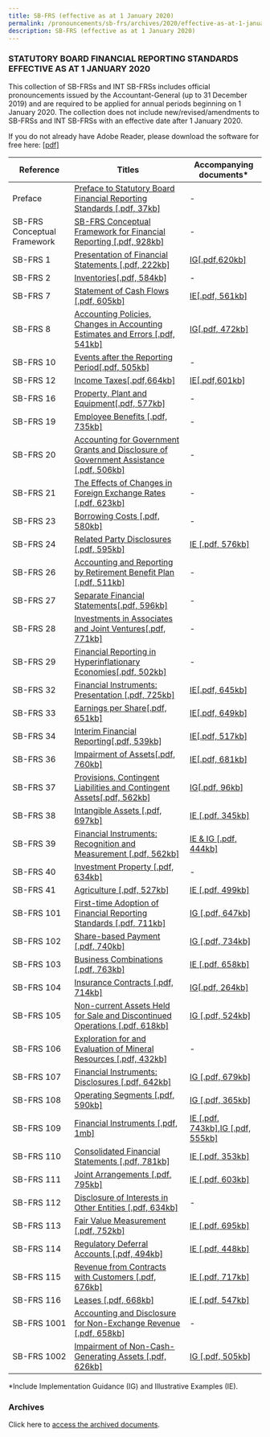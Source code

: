 ```yaml
---
title: SB-FRS (effective as at 1 January 2020)
permalink: /pronouncements/sb-frs/archives/2020/effective-as-at-1-january-2020/
description: SB-FRS (effective as at 1 January 2020)
---
```

### STATUTORY BOARD FINANCIAL REPORTING STANDARDS EFFECTIVE AS AT 1 JANUARY 2020

This collection of SB-FRSs and INT SB-FRSs includes official pronouncements issued by the Accountant-General (up to 31 December 2019) and are required to be applied for annual periods beginning on 1 January 2020. The collection does not include new/revised/amendments to SB-FRSs and INT SB-FRSs with an effective date after 1 January 2020.

If you do not already have Adobe Reader, please download the software for free here: [\[pdf\]](http://www.adobe.com/products/acrobat/readstep2.html)



| Reference | Titles | Accompanying documents\* |
| -------- | -------- | -------- |
| Preface | [Preface to Statutory Board Financial Reporting Standards [.pdf, 37kb]](/files/Docs/Default%20Source/Sb%20Frs/Effective%20As%20At%201%20January%202020/preface-to-statutory-board-financial-reporting-standards.pdf) | - |
| SB-FRS Conceptual Framework | [SB-FRS Conceptual Framework for Financial Reporting [.pdf, 928kb]](/files/Docs/Default%20Source/Sb%20Frs%20Conceptual%20Framework/sb-frs-conceptual-framework-2020.pdf) | - |
| SB-FRS 1 | [Presentation of Financial Statements [.pdf, 222kb]](/files/Docs/Default%20Source/Sb%20Frs/Effective%20As%20At%201%20January%202020/sb-frs_1_(2020).pdf) | [IG[.pdf,620kb]](/files/Docs/Default%20Source/Sb%20Frs/Effective%20As%20At%201%20January%202020/sb-frs_1_ig_(2020).pdf) |
| SB-FRS 2 | [Inventories[.pdf, 584kb]](/files/Docs/Default%20Source/Sb%20Frs/Effective%20As%20At%201%20January%202020/sb-frs_2_(2020).pdf) | - |
| SB-FRS 7 | [Statement of Cash Flows [.pdf, 605kb]](/files/Docs/Default%20Source/Sb%20Frs/Effective%20As%20At%201%20January%202020/sb-frs_7_(2020).pdf) | [IE[.pdf, 561kb]](/files/Docs/Default%20Source/Sb%20Frs/Effective%20As%20At%201%20January%202020/sb-frs_7_ie_(2020).pdf) |
| SB-FRS 8 | [Accounting Policies, Changes in Accounting Estimates and Errors [.pdf, 541kb]](/files/Docs/Default%20Source/Sb%20Frs/Effective%20As%20At%201%20January%202020/sb-frs_8_(2020).pdf) | [IG[.pdf, 472kb]](/files/Docs/Default%20Source/Sb%20Frs/Effective%20As%20At%201%20January%202020/sb-frs_8_ig_(2020).pdf) |
| SB-FRS 10 | [Events after the Reporting Period[.pdf, 505kb]](/files/Docs/Default%20Source/Sb%20Frs/Effective%20As%20At%201%20January%202020/sb-frs_10_(2020).pdf) | - |
| SB-FRS 12 | [Income Taxes[.pdf,664kb]](/files/Docs/Default%20Source/Sb%20Frs/Effective%20As%20At%201%20January%202020/sb-frs_12_(2020).pdf) | [IE[.pdf,601kb]](/files/Docs/Default%20Source/Sb%20Frs/Effective%20As%20At%201%20January%202020/sb-frs_12_ie_(2020).pdf) |
| SB-FRS 16 | [Property, Plant and Equipment[.pdf, 577kb]](/files/Docs/Default%20Source/Sb%20Frs/Effective%20As%20At%201%20January%202020/sb-frs_16_(2020).pdf) | - |
| SB-FRS 19 | [Employee Benefits [.pdf, 735kb]](/files/Docs/Default%20Source/Sb%20Frs/Effective%20As%20At%201%20January%202020/sb-frs_19_(2020).pdf) | - |
| SB-FRS 20 | [Accounting for Government Grants and Disclosure of Government Assistance [.pdf, 506kb]](/files/Docs/Default%20Source/Sb%20Frs/Effective%20As%20At%201%20January%202020/sb-frs_20_(2020).pdf) | - |
| SB-FRS 21 | [The Effects of Changes in Foreign Exchange Rates [.pdf, 623kb]](/files/Docs/Default%20Source/Sb%20Frs/Effective%20As%20At%201%20January%202020/sb-frs_21_(2020).pdf) | - |
| SB-FRS 23 | [Borrowing Costs [.pdf, 580kb]](/files/Docs/Default%20Source/Sb%20Frs/Effective%20As%20At%201%20January%202020/sb-frs_23_(2020).pdf) | - |
| SB-FRS 24 | [Related Party Disclosures [.pdf, 595kb]](/files/Docs/Default%20Source/Sb%20Frs/Effective%20As%20At%201%20January%202020/sb-frs_24_(2020).pdf) | [IE [.pdf, 576kb]](/files/Docs/Default%20Source/Sb%20Frs/Effective%20As%20At%201%20January%202020/sb-frs_24_ie_(2020).pdf) |
| SB-FRS 26 | [Accounting and Reporting by Retirement Benefit Plan [.pdf, 511kb]](/files/Docs/Default%20Source/Sb%20Frs/Effective%20As%20At%201%20January%202020/sb-frs_26_(2020).pdf) | - |
| SB-FRS 27 | [Separate Financial Statements[.pdf, 596kb]](/files/Docs/Default%20Source/Sb%20Frs/Effective%20As%20At%201%20January%202020/sb-frs_27_(2020).pdf) | - |
| SB-FRS 28 | [Investments in Associates and Joint Ventures[.pdf, 771kb]](/files/Docs/Default%20Source/Sb%20Frs/Effective%20As%20At%201%20January%202020/sb-frs_28_(2020).pdf) | - |
| SB-FRS 29 | [Financial Reporting in Hyperinflationary Economies[.pdf, 502kb]](/files/Docs/Default%20Source/Sb%20Frs/Effective%20As%20At%201%20January%202020/sb-frs_29_(2020).pdf) | - |
| SB-FRS 32 | [Financial Instruments: Presentation [.pdf, 725kb]](/files/Docs/Default%20Source/Sb%20Frs/Effective%20As%20At%201%20January%202020/sb-frs_32_(2020).pdf) | [IE[.pdf, 645kb]](/files/Docs/Default%20Source/Sb%20Frs/Effective%20As%20At%201%20January%202020/sb-frs_32_ie_(2020).pdf) |
| SB-FRS 33 | [Earnings per Share[.pdf, 651kb]](/files/Docs/Default%20Source/Sb%20Frs/Effective%20As%20At%201%20January%202020/sb-frs_33_(2020).pdf) | [IE[.pdf, 649kb]](/files/Docs/Default%20Source/Sb%20Frs/Effective%20As%20At%201%20January%202020/sb-frs_33_ie_(2020).pdf) |
| SB-FRS 34 | [Interim Financial Reporting[.pdf, 539kb]](/files/Docs/Default%20Source/Sb%20Frs/Effective%20As%20At%201%20January%202020/sb-frs_34_(2020).pdf) | [IE[.pdf, 517kb]](/files/Docs/Default%20Source/Sb%20Frs/Effective%20As%20At%201%20January%202020/sb-frs_34_ie_(2020).pdf) |
| SB-FRS 36 | [Impairment of Assets[.pdf, 760kb]](/files/Docs/Default%20Source/Sb%20Frs/Effective%20As%20At%201%20January%202020/sb-frs_36_(2020).pdf) | [IE[.pdf, 681kb]](/files/Docs/Default%20Source/Sb%20Frs/Effective%20As%20At%201%20January%202020/sb-frs_36_ie_(2020).pdf) |
| SB-FRS 37 | [Provisions, Contingent Liabilities and Contingent Assets[.pdf, 562kb]](/files/Docs/Default%20Source/Sb%20Frs/Effective%20As%20At%201%20January%202020/sb-frs_37_(2020).pdf) | [IG[.pdf, 96kb]](/files/Docs/Default%20Source/Sb%20Frs/Effective%20As%20At%201%20January%202020/sb-frs_37_ig_(2020).pdf) |
| SB-FRS 38 | [Intangible Assets [.pdf, 697kb]](/files/Docs/Default%20Source/Sb%20Frs/Effective%20As%20At%201%20January%202020/sb-frs_38_(2020).pdf) | [IE [.pdf, 345kb]](/files/Docs/Default%20Source/Sb%20Frs/Effective%20As%20At%201%20January%202020/sb-frs_38_ie_(2020).pdf) |
| SB-FRS 39 | [Financial Instruments: Recognition and Measurement [.pdf, 562kb]](/files/Docs/Default%20Source/Sb%20Frs/Effective%20As%20At%201%20January%202020/sb-frs_39_(2020).pdf) | [IE & IG [.pdf, 444kb]](/files/Docs/Default%20Source/Sb%20Frs/Effective%20As%20At%201%20January%202020/sb-frs_39_ie_ig_(2020).pdf) |
| SB-FRS 40 | [Investment Property [.pdf, 634kb]](/files/Docs/Default%20Source/Sb%20Frs/Effective%20As%20At%201%20January%202020/sb-frs_40_(2020).pdf) | - |
| SB-FRS 41 | [Agriculture [.pdf, 527kb]](/files/Docs/Default%20Source/Sb%20Frs/Effective%20As%20At%201%20January%202020/sb-frs_41_(2020).pdf) | [IE [.pdf, 499kb]](/files/Docs/Default%20Source/Sb%20Frs/Effective%20As%20At%201%20January%202020/sb-frs_41_ie_(2020).pdf) |
| SB-FRS 101 | [First-time Adoption of Financial Reporting Standards [.pdf, 711kb]](/files/Docs/Default%20Source/Sb%20Frs/Effective%20As%20At%201%20January%202020/sb-frs_101_(2020).pdf) | [IG [.pdf, 647kb]](/files/Docs/Default%20Source/Sb%20Frs/Effective%20As%20At%201%20January%202020/sb-frs_101_ig_(2020).pdf) |
| SB-FRS 102 | [Share-based Payment [.pdf, 740kb]](/files/Docs/Default%20Source/Sb%20Frs/Effective%20As%20At%201%20January%202020/sb-frs_102_(2020).pdf) | [IG [.pdf, 734kb]](/files/Docs/Default%20Source/Sb%20Frs/Effective%20As%20At%201%20January%202020/sb-frs_102_ig_(2020).pdf) |
| SB-FRS 103 | [Business Combinations [.pdf, 763kb]](/files/Docs/Default%20Source/Sb%20Frs/Effective%20As%20At%201%20January%202020/sb-frs_103_(2020).pdf) | [IE [.pdf, 658kb]](/files/Docs/Default%20Source/Sb%20Frs/Effective%20As%20At%201%20January%202020/sb-frs_103_ie_(2020).pdf) |
| SB-FRS 104 | [Insurance Contracts [.pdf, 714kb]](/files/Docs/Default%20Source/Sb%20Frs/Effective%20As%20At%201%20January%202020/sb-frs_104_(2020).pdf) | [IG[.pdf, 264kb]](/files/Docs/Default%20Source/Sb%20Frs/Effective%20As%20At%201%20January%202020/sb-frs_104_ig_(2020).pdf) |
| SB-FRS 105 | [Non-current Assets Held for Sale and Discontinued Operations [.pdf, 618kb]](/files/Docs/Default%20Source/Sb%20Frs/Effective%20As%20At%201%20January%202020/sb-frs_105_(2020).pdf) | [IG [.pdf, 524kb]](/files/Docs/Default%20Source/Sb%20Frs/Effective%20As%20At%201%20January%202020/sb-frs_105_ig_(2020).pdf) |
| SB-FRS 106 | [Exploration for and Evaluation of Mineral Resources [.pdf, 432kb]](/files/Docs/Default%20Source/Sb%20Frs/Effective%20As%20At%201%20January%202020/sb-frs_106_(2020).pdf) | - |
| SB-FRS 107 | [Financial Instruments: Disclosures [.pdf, 642kb]](/files/Docs/Default%20Source/Sb%20Frs/Effective%20As%20At%201%20January%202020/sb-frs_107_(2020).pdf) | [IG [.pdf, 679kb]](/files/Docs/Default%20Source/Sb%20Frs/Effective%20As%20At%201%20January%202020/sb-frs_107_ig_(2020).pdf) |
| SB-FRS 108 | [Operating Segments [.pdf, 590kb]](/files/Docs/Default%20Source/Sb%20Frs/Effective%20As%20At%201%20January%202020/sb-frs_108_(2020).pdf) | [IG [.pdf, 365kb]](/files/Docs/Default%20Source/Sb%20Frs/Effective%20As%20At%201%20January%202020/sb-frs_108_ig_(2020).pdf) |
| SB-FRS 109 | [Financial Instruments [.pdf, 1mb]](/files/Docs/Default%20Source/Sb%20Frs/Effective%20As%20At%201%20January%202020/sb-frs_109_(2020).pdf) | [IE [.pdf, 743kb]](/files/Docs/Default%20Source/Sb%20Frs/Effective%20As%20At%201%20January%202020/sb-frs_109_ie_(2020).pdf),[IG [.pdf, 555kb]](/files/Docs/Default%20Source/Sb%20Frs/Effective%20As%20At%201%20January%202020/sb-frs_109_ig_(2020).pdf) |
| SB-FRS 110 | [Consolidated Financial Statements [.pdf, 781kb]](/files/Docs/Default%20Source/Sb%20Frs/Effective%20As%20At%201%20January%202020/sb-frs_110_(2020).pdf) | [IE [.pdf, 353kb]](/files/Docs/Default%20Source/Sb%20Frs/Effective%20As%20At%201%20January%202020/sb-frs_110_ie_(2020).pdf) |
| SB-FRS 111 | [Joint Arrangements [.pdf, 795kb]](/files/Docs/Default%20Source/Sb%20Frs/Effective%20As%20At%201%20January%202020/sb-frs_111_(2020).pdf) | [IE [.pdf, 603kb]](/files/Docs/Default%20Source/Sb%20Frs/Effective%20As%20At%201%20January%202020/sb-frs_111_ie_(2020).pdf) |
| SB-FRS 112 | [Disclosure of Interests in Other Entities [.pdf, 634kb]](/files/Docs/Default%20Source/Sb%20Frs/Effective%20As%20At%201%20January%202020/sb-frs_112_(2020).pdf) | - |
| SB-FRS 113 | [Fair Value Measurement [.pdf, 752kb]](/files/Docs/Default%20Source/Sb%20Frs/Effective%20As%20At%201%20January%202020/sb-frs_113_(2020).pdf) | [IE [.pdf, 695kb]](/files/Docs/Default%20Source/Sb%20Frs/Effective%20As%20At%201%20January%202020/sb-frs_113_ie_(2020).pdf) |
| SB-FRS 114 | [Regulatory Deferral Accounts [.pdf, 494kb]](/files/Docs/Default%20Source/Sb%20Frs/Effective%20As%20At%201%20January%202020/sb-frs_114_(2020).pdf) | [IE [.pdf, 448kb]](/files/Docs/Default%20Source/Sb%20Frs/Effective%20As%20At%201%20January%202020/sb-frs_114_ie_(2020).pdf) |
| SB-FRS 115 | [Revenue from Contracts with Customers [.pdf, 676kb]](/files/Docs/Default%20Source/Sb%20Frs/Effective%20As%20At%201%20January%202020/sb-frs_115_(2020).pdf) | [IE [.pdf, 717kb]](/files/Docs/Default%20Source/Sb%20Frs/Effective%20As%20At%201%20January%202020/sb-frs_115_ie_(2020).pdf) |
| SB-FRS 116 | [Leases [.pdf, 668kb]](/files/Docs/Default%20Source/Sb%20Frs/Effective%20As%20At%201%20January%202020/sb-frs_116_(2020).pdf) | [IE [.pdf, 547kb]](/files/Docs/Default%20Source/Sb%20Frs/Effective%20As%20At%201%20January%202020/sb-frs_116_ie_(2020).pdf) |
| SB-FRS 1001 | [Accounting and Disclosure for Non-Exchange Revenue [.pdf, 658kb]](/files/Docs/Default%20Source/Sb%20Frs/Effective%20As%20At%201%20January%202020/SB-FRS1001_(2020).pdf) | - |
| SB-FRS 1002 | [Impairment of Non-Cash-Generating Assets [.pdf, 626kb]](/files/Docs/Default%20Source/Sb%20Frs/Effective%20As%20At%201%20January%202020/SB-FRS1002_(2020).pdf) | [IG [.pdf, 505kb]](/files/Docs/Default%20Source/Sb%20Frs/Effective%20As%20At%201%20January%202020/sb-frs_1002_ig_(2020).pdf) |



\*Include Implementation Guidance (IG) and Illustrative Examples (IE).  

### Archives 

Click here to [access the archived documents](/pronouncements/sb-frs/archives/).